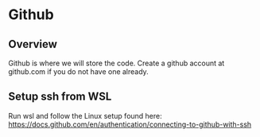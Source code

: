 # Github

## Overview

Github is where we will store the code. Create a github account at github.com if you do not have one already.

## Setup ssh from WSL

Run wsl and follow the Linux setup found here:
https://docs.github.com/en/authentication/connecting-to-github-with-ssh
